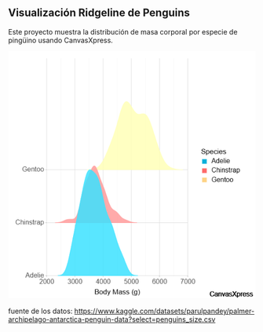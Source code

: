 ## Visualización Ridgeline de Penguins

Este proyecto muestra la distribución de masa corporal por especie de pingüino usando CanvasXpress.

![Gráfico Ridgeline](images/ridgeline_species.png)

fuente de los datos: https://www.kaggle.com/datasets/parulpandey/palmer-archipelago-antarctica-penguin-data?select=penguins_size.csv
